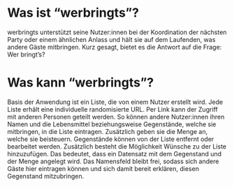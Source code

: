 # Was ist “werbringts”?

werbringts unterstützt seine Nutzer:innen bei der Koordination der nächsten Party oder einem ähnlichen Anlass und hält sie auf dem Laufenden, was andere Gäste mitbringen. 
Kurz gesagt, bietet es die Antwort auf die Frage: Wer bringt’s? 

# Was kann “werbringts”?

Basis der Anwendung ist ein Liste, die von einem Nutzer erstellt wird. Jede Liste erhält eine individuelle randomisierte URL. Per Link kann der Zugriff mit anderen Personen geteilt werden. So können andere Nutzer:innen ihren Namen und die Lebensmittel beziehungsweise Gegenstände, welche sie mitbringen, in die Liste eintragen. Zusätzlich geben sie die Menge an, welche sie beisteuern. 
Gegenstände können von der Liste entfernt oder bearbeitet werden. Zusätzlich besteht die Möglichkeit Wünsche zu der Liste hinzuzufügen. Das bedeutet, dass ein Datensatz mit dem Gegenstand und der Menge angelegt wird. Das Namensfeld bleibt frei, sodass sich andere Gäste hier eintragen können und sich damit bereit erklären, diesen Gegenstand mitzubringen.
